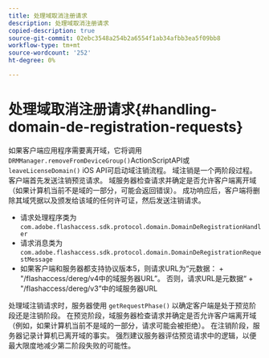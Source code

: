 ```yaml
---
title: 处理域取消注册请求
description: 处理域取消注册请求
copied-description: true
source-git-commit: 02ebc3548a254b2a6554f1ab34afbb3ea5f09bb8
workflow-type: tm+mt
source-wordcount: '252'
ht-degree: 0%

---
```


# 处理域取消注册请求{#handling-domain-de-registration-requests}

如果客户端应用程序需要离开域，它将调用 `DRMManager.removeFromDeviceGroup()`ActionScriptAPI或 `leaveLicenseDomain()` iOS API可启动域注销流程。 域注销是一个两阶段过程。 客户端首先发送注销预览请求。 域服务器检查请求并确定是否允许客户端离开域（如果计算机当前不是域的一部分，可能会返回错误）。 成功响应后，客户端将删除其域凭据以及颁发给该域的任何许可证，然后发送注销请求。

* 请求处理程序类为 `com.adobe.flashaccess.sdk.protocol.domain.DomainDeRegistrationHandler`
* 请求消息类为 `com.adobe.flashaccess.sdk.protocol.domain.DomainDeRegistrationRequestMessage`
* 如果客户端和服务器都支持协议版本5，则请求URL为“元数据： + &quot;/flashaccess/dereg/v4中的域服务器URL”。 否则，请求URL是元数据“ + &quot;/flashaccess/dereg/v3”中的域服务器URL

处理域注销请求时，服务器使用 `getRequestPhase()` 以确定客户端是处于预览阶段还是注销阶段。 在预览阶段，域服务器检查请求并确定是否允许客户端离开域（例如，如果计算机当前不是域的一部分，请求可能会被拒绝）。 在注销阶段，服务器记录计算机已离开域的事实。 强烈建议服务器评估预览请求中的逻辑，以便最大限度地减少第二阶段失败的可能性。
